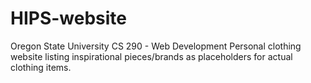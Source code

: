 # HIPS-website
Oregon State University
CS 290 - Web Development
Personal clothing website listing inspirational pieces/brands as placeholders for actual clothing items.
